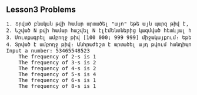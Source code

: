 <h2>Lesson3 Problems</h2>
<pre>
1. Տրված բնական թվի համար արտածել "այո" եթե այն պարզ թիվ է, և ոչ հակառակ դեպքում։
2․ Նշված N թվի համար հաշվել N էլէմենտներից կազմված հետևյալ հաջորդականության գումարը՝ 1 + 11 + 111 + ... + 1111...1:
3․ Մուտքագրել ամբողջ թիվ [100 000; 999 999] միջակայքում։ Եթե մուտքագրված թիվը դուրս է նշված միջակայքից, ցույց հալ համապատասխան սխալի հաղորդագրությունը և կրկնել մուտքագրումը մինչև այն ժիշտ լինի։ Դուրս բերել մուտքագրված 6-անիշ թվի թվանշանների գումարը։
4․ Տրված է ամբողջ թիվ։ Անհրաժեշտ է արտածել այդ թվում հանդիպող յուրաքանչյուր թվանշանի հանդիպման հաճախությունը, ինչպես ցույց է տրծավ ստորև՝
Input a number: 53465548523
    The frequency of 2-s is 1
    The frequency of 3-s is 2
    The frequency of 4-s is 2
    The frequency of 5-s is 4
    The frequency of 6-s is 1
    The frequency of 8-s is 1
</pre>
